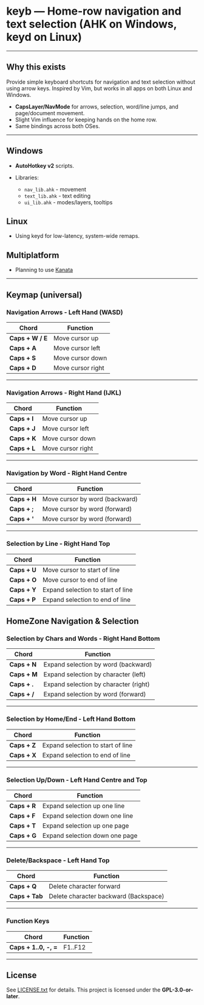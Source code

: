 # keyb — Home-row navigation and text selection (AHK on Windows, keyd on Linux)

---

## Why this exists

Provide simple keyboard shortcuts for navigation and text selection without using arrow keys. Inspired by Vim, but works in all apps on both Linux and Windows.

* **CapsLayer/NavMode** for arrows, selection, word/line jumps, and page/document movement.
* Slight Vim influence for keeping hands on the home row.
* Same bindings across both OSes.

---

## Windows

* **AutoHotkey v2** scripts.
* Libraries:

  * `nav_lib.ahk` - movement
  * `text_lib.ahk` - text editing
  * `ui_lib.ahk` - modes/layers, tooltips

## Linux

* Using keyd for low-latency, system-wide remaps.

## Multiplatform

* Planning to use [Kanata](https://github.com/jtroo/kanata)

---

## Keymap (universal)

### **Navigation Arrows - Left Hand (WASD)**
| Chord          | Function |
| -------------- | -------- |
| **Caps + W / E** | Move cursor up | 
| **Caps + A**     | Move cursor left |
| **Caps + S**     | Move cursor down |
| **Caps + D**     | Move cursor right |

---

### **Navigation Arrows - Right Hand (IJKL)**
| Chord          | Function |
| -------------- | -------- |
| **Caps + I** | Move cursor up |
| **Caps + J** | Move cursor left |
| **Caps + K** | Move cursor down |
| **Caps + L** | Move cursor right |

---

### **Navigation by Word - Right Hand Centre**
| Chord             | Function                  |
| ----------------- | ------------------------- |
| **Caps + H**      | Move cursor by word (backward) |
| **Caps + ;**      | Move cursor by word (forward)  |
| **Caps + '**      | Move cursor by word (forward)  |

---

### **Selection by Line - Right Hand Top**
| Chord             | Function                     |
| ----------------- | ---------------------------- |
| **Caps + U**      | Move cursor to start of line  |
| **Caps + O**      | Move cursor to end of line    |
| **Caps + Y**      | Expand selection to start of line |
| **Caps + P**      | Expand selection to end of line   |
HomeZone Navigation & Selection
---

### **Selection by Chars and Words - Right Hand Bottom**
| Chord             | Function                               |
| ----------------- | -------------------------------------- |
| **Caps + N**      | Expand selection by word (backward)    |
| **Caps + M**      | Expand selection by character (left)   |
| **Caps + .**      | Expand selection by character (right)  |
| **Caps + /**      | Expand selection by word (forward)     |

---

### **Selection by Home/End - Left Hand Bottom**
| Chord             | Function                     |
| ----------------- | ---------------------------- |
| **Caps + Z**      | Expand selection to start of line |
| **Caps + X**      | Expand selection to end of line   |

---

### **Selection Up/Down - Left Hand Centre and Top**
| Chord             | Function                          |
| ----------------- | --------------------------------- |
| **Caps + R**      | Expand selection up one line      |
| **Caps + F**      | Expand selection down one line    |
| **Caps + T**      | Expand selection up one page      |
| **Caps + G**      | Expand selection down one page    |

---

### **Delete/Backspace - Left Hand Top**
| Chord             | Function       |
| ----------------- | -------------- |
| **Caps + Q**      | Delete character forward |
| **Caps + Tab**    | Delete character backward (Backspace) |

---

### **Function Keys**
| Chord             | Function |
| ----------------- | -------- |
| **Caps + 1..0, -, =** | F1..F12 |

---

## License

See [LICENSE.txt](LICENSE.txt) for details. This project is licensed under the **GPL-3.0-or-later**.
